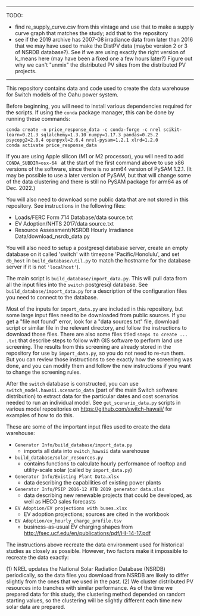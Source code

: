 
********************
TODO:
- find re_supply_curve.csv from this vintage and use that to make a supply curve
  graph that matches the study; add that to the repository
- see if the 2019 archive has 2007-08 irradiance data from later than 2016 that
  we may have used to make the DistPV data (maybe version 2 or 3 of NSRDB
  database?). See if we are using exactly the right version of k_means here
  (may have been a fixed one a few hours later?) Figure out why we can't
  "unmix" the distributed PV sites from the distributed PV projects.
*****************

This repository contains data and code used to create the data warehouse for Switch
models of the Oahu power system.

Before beginning, you will need to install various dependencies required for the
scripts. If using the `conda` package manager, this can be done by running these
commands:

```
conda create -n price_response_data -c conda-forge -c nrel scikit-learn=0.21.3 sqlalchemy=1.3.10 numpy=1.17.3 pandas=0.25.2 psycopg2=2.8.4 openpyxl=2.6.4 nrel-pysam=1.2.1 xlrd=1.2.0
conda activate price_response_data
```

If you are using Apple silicon (M1 or M2 processor), you will need to add
`CONDA_SUBDIR=osx-64 ` at the start of the first command above to use x86
versions of the software, since there is no arm64 version of PySAM 1.2.1. (It
may be possible to use a later version of PySAM, but that will change some of
the data clustering and there is still no PySAM package for arm64 as of Dec.
2022.)

You will also need to download some public data that are not stored in this
repository. See instructions in the following files:

- Loads/FERC Form 714 Database/data source.txt
- EV Adoption/NHTS 2017/data source.txt
- Resource Assessment/NSRDB Hourly Irradiance Data/download_nsrdb_data.py

You will also need to setup a postgresql database server, create an empty
database on it called 'switch' with timezone 'Pacific/Honolulu', and set
`db_host` in `build_database/util.py` to match the hostname for the database
server if it is not `'localhost'`).

The main script is `build_database/import_data.py`. This will pull data from all
the input files into the `switch` postgresql database. See
`build_database/import_data.py` for a description of the configuration files you
need to connect to the database.

Most of the inputs for `import_data.py` are included in this repository, but
some large input files need to be downloaded from public sources. If you get a
"file not found" error, look for a "data sources.txt" file, download script or
similar file in the relevant directory, and follow the instructions to download
those files. There are also some files titled `steps to create ... .txt` that
describe steps to follow with GIS software to perform land use screening. The
results from this screening are already stored in the repository for use by
`import_data.py`, so you do not need to re-run them. But you can review those
instructions to see exactly how the screening was done, and you can modify them
and follow the new instructions if you want to change the screening rules.

After the `switch` database is constructed, you can use
`switch_model.hawaii.scenario_data` (part of the main Switch software
distribution) to extract data for the particular dates and cost scenarios needed
to run an individual model. See `get_scenario_data.py` scripts in various model
repositories on https://github.com/switch-hawaii/ for examples of how to do
this.

These are some of the important input files used to create the data warehouse:

- `Generator Info/build_database/import_data.py`
  - imports all data into `switch_hawaii` data warehouse
- `build_database/solar_resources.py`
  - contains functions to calculate hourly performance of rooftop and
    utility-scale solar (called by `import_data.py`)
- `Generator Info/Existing Plant Data.xlsx`
  - data describing the capabilities of existing power plants
- `Generator Info/PSIP 2016-12 ATB 2019 generator data.xlsx`
  - data describing new renewable projects that could be developed, as well as
    HECO sales forecasts
- `EV Adoption/EV projections with buses.xlsx`
  - EV adoption projections; sources are cited in the workbook
- `EV Adoption/ev_hourly_charge_profile.tsv`
  - business-as-usual EV charging shapes from http://fsec.ucf.edu/en/publications/pdf/HI-14-17.pdf

The instructions above recreate the data environment used for historical studies
as closely as possible. However, two factors make it impossible to recreate the
data exactly:

(1) NREL updates the National Solar Radiation Database (NSRDB) periodically, so
    the data files you download from NSRDB are likely to differ slightly from the
    ones that we used in the past.
(2) We cluster distributed PV resources into tranches with similar performance.
    As of the time we prepared data for this study, the clustering method
    depended on random starting values, so the clustering will be slightly
    different each time new solar data are prepared.